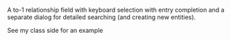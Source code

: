 A to-1 relationship field with keyboard selection with entry completion and a separate dialog for detailed searching (and creating new entities).

See my class side for an example

